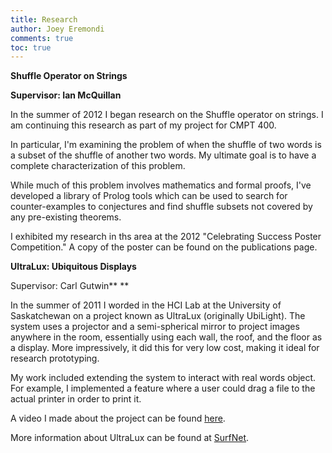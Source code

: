 ```yaml
---
title: Research
author: Joey Eremondi
comments: true
toc: true
---
```



**Shuffle Operator on Strings**

**Supervisor: Ian McQuillan**


In the summer of 2012 I began research on the Shuffle operator on strings. I am continuing this research as part of my project for CMPT 400.

In particular, I'm examining the problem of when the shuffle of two words is a subset of the shuffle of another two words. My ultimate goal is to have a complete characterization of this problem.

While much of this problem involves mathematics and formal proofs, I've developed a library of Prolog tools which can be used to search for counter-examples to conjectures and find shuffle subsets not covered by any pre-existing theorems.

I exhibited my research in ths area at the 2012 "Celebrating Success Poster Competition." A copy of the poster can be found on the publications page.

**UltraLux: Ubiquitous Displays**

Supervisor: Carl Gutwin**
**

In the summer of 2011 I worded in the HCI Lab at the University of Saskatchewan on a project known as UltraLux (originally UbiLight). The system uses a projector and a semi-spherical mirror to project images anywhere in the room, essentially using each wall, the roof, and the floor as a display. More impressively, it did this for very low cost, making it ideal for research prototyping.

My work included extending the system to interact with real words object. For example, I implemented a feature where a user could drag a file to the actual printer in order to print it.

A video I made about the project can be found [here][1].

More information about UltraLux can be found at [SurfNet][2].

   [1]: http://www.youtube.com/watch?v=SZtJJOvT_wg
   [2]: http://www.nsercsurfnet.org/pmwiki.php?n=SurfNet.GutwinMandrykUbiLight
  